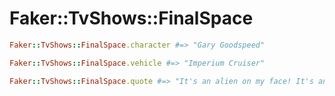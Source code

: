 # Faker::TvShows::FinalSpace

```ruby
Faker::TvShows::FinalSpace.character #=> "Gary Goodspeed"

Faker::TvShows::FinalSpace.vehicle #=> "Imperium Cruiser"

Faker::TvShows::FinalSpace.quote #=> "It's an alien on my face! It's an alien on my...It's a space alien!"
```
